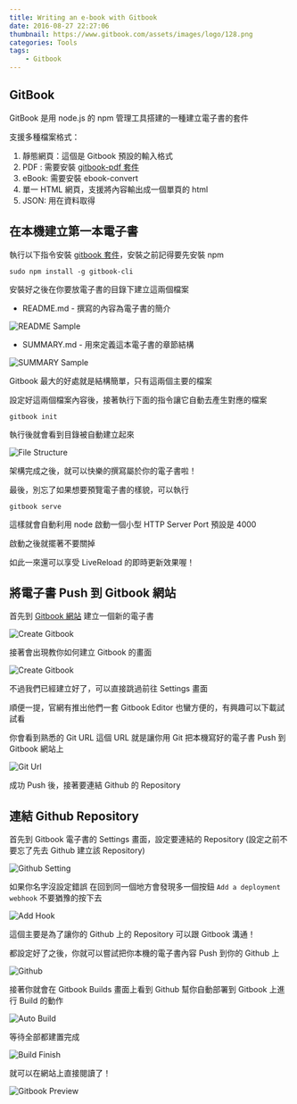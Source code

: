```yaml
---
title: Writing an e-book with Gitbook
date: 2016-08-27 22:27:06
thumbnail: https://www.gitbook.com/assets/images/logo/128.png
categories: Tools
tags:
	- Gitbook
---
```


## GitBook

GitBook 是用 node.js 的 npm 管理工具搭建的一種建立電子書的套件

支援多種檔案格式：

1. 靜態網頁：這個是 Gitbook 預設的輸入格式
2. PDF : 需要安裝 [gitbook-pdf 套件](https://github.com/GitbookIO/gitbook-pdf)
3. eBook: 需要安裝 ebook-convert
4. 單一 HTML 網頁，支援將內容輸出成一個單頁的 html
5. JSON: 用在資料取得

<!-- more -->

## 在本機建立第一本電子書

執行以下指令安裝 [gitbook 套件](https://github.com/GitbookIO/gitbook)，安裝之前記得要先安裝 npm

	sudo npm install -g gitbook-cli

安裝好之後在你要放電子書的目錄下建立這兩個檔案

- README.md - 撰寫的內容為電子書的簡介

![README Sample](images/READEME.png)

- SUMMARY.md - 用來定義這本電子書的章節結構

![SUMMARY Sample](images/SUMMARY.png)

Gitbook 最大的好處就是結構簡單，只有這兩個主要的檔案

設定好這兩個檔案內容後，接著執行下面的指令讓它自動去產生對應的檔案

	gitbook init

執行後就會看到目錄被自動建立起來

![File Structure](images/file-structure.png)

架構完成之後，就可以快樂的撰寫屬於你的電子書啦！

最後，別忘了如果想要預覽電子書的樣貌，可以執行

	gitbook serve

這樣就會自動利用 node 啟動一個小型 HTTP Server Port 預設是 4000

啟動之後就擺著不要關掉

如此一來還可以享受 LiveReload 的即時更新效果喔！

## 將電子書 Push 到 Gitbook 網站

首先到 [Gitbook 網站](https://www.gitbook.io) 建立一個新的電子書

![Create Gitbook](images/create-gitbook.png)

接著會出現教你如何建立 Gitbook 的畫面

![Create Gitbook](images/turtor-gitbook.png)

不過我們已經建立好了，可以直接跳過前往 Settings 畫面

順便一提，官網有推出他們一套 Gitbook Editor 也蠻方便的，有興趣可以下載試試看

你會看到熟悉的 Git URL 這個 URL 就是讓你用 Git 把本機寫好的電子書 Push 到 Gitbook 網站上

![Git Url](images/git-url.png)

成功 Push 後，接著要連結 Github 的 Repository

## 連結 Github Repository

首先到 Gitbook 電子書的 Settings 畫面，設定要連結的 Repository (設定之前不要忘了先去 Github 建立該 Repository)

![Github Setting](images/github-setting.png)

如果你名字沒設定錯誤 在回到同一個地方會發現多一個按鈕 `Add a deployment webhook` 不要猶豫的按下去

![Add Hook](images/add-webhook.png)

這個主要是為了讓你的 Github 上的 Repository 可以跟 Gitbook 溝通！

都設定好了之後，你就可以嘗試把你本機的電子書內容 Push 到你的 Github 上

![Github](images/github.png)

接著你就會在 Gitbook Builds 畫面上看到 Github 幫你自動部署到 Gitbook 上進行 Build 的動作

![Auto Build](images/auto-build.png)

等待全部都建置完成

![Build Finish](images/build-finish.png)

就可以在網站上直接閱讀了！

![Gitbook Preview](images/gitbook-preview.png)

